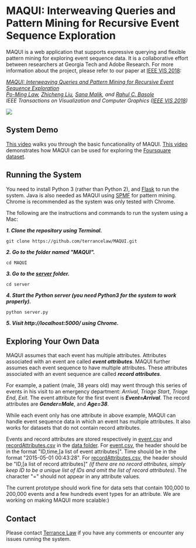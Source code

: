 # MAQUI: Interweaving Queries and Pattern Mining for Recursive Event Sequence Exploration

MAQUI is a web application that supports expressive querying and flexible pattern mining for exploring event sequence data. It is a collaborative effort between researchers at Georgia Tech and Adobe Research. For more information about the project, please refer to our paper at [IEEE VIS 2018](http://ieeevis.org/year/2018/welcome):

*[MAQUI: Interweaving Queries and Pattern Mining for Recursive Event Sequence Exploration](https://terrancelaw.github.io/publications/MAQUI_vast18.pdf)  
[Po-Ming Law](https://terrancelaw.github.io), [Zhicheng Liu](http://www.zcliu.org), [Sana Malik](http://www.sanamalik.com), and [Rahul C. Basole](http://entsci.gatech.edu/basole/)  
IEEE Transactions on Visualization and Computer Graphics ([IEEE VIS 2018](http://ieeevis.org/year/2018/welcome))*

<img src="https://s3.amazonaws.com/github-maqui/new.png"/>

## System Demo

[This video](https://youtu.be/17jqGbyWm2w) walks you through the basic funcationality of MAQUI. [This video](https://youtu.be/UhlBhDrejK0) demonstrates how MAQUI can be used for exploring the [Foursquare dataset](https://sites.google.com/site/yangdingqi/home/foursquare-dataset).

## Running the System

You need to install Python 3 (rather than Python 2), and [Flask](http://flask.pocoo.org) to run the system. Java is also needed as MAQUI using [SPMF](http://www.philippe-fournier-viger.com/spmf/index.php?link=license.php) for pattern mining. Chrome is recommended as the system was only tested with Chrome.

The following are the instructions and commands to run the system using a Mac:

***1. Clone the repository using Terminal.***

```
git clone https://github.com/terrancelaw/MAQUI.git
```

***2. Go to the folder named "MAQUI".***

```
cd MAQUI
```

***3. Go to the [server](https://github.com/terrancelaw/MAQUI/tree/master/server) folder.***

```
cd server
```

***4. Start the Python server (you need Python3 for the system to work properly).***

```
python server.py
```

***5. Visit http://localhost:5000/ using Chrome.***

## Exploring Your Own Data

MAQUI assumes that each event has multiple attributes. Attributes associated with an event are called ***event attributes***. MAQUI further assumes each event sequence to have multiple attributes. These attributes associated with an event sequence are called ***record attributes***.

For example, a patient (male, 38 years old) may went through this series of events in his visit to an emergency department: *Arrival*, *Triage Start*, *Triage End*, *Exit*. The event attribute for the first event is ***Event=Arrival***. The record attributes are ***Gender=Male***, and ***Age=38***. 

While each event only has one attribute in above example, MAQUI can handle event sequence data in which an event has multiple attributes. It also works for datasets that do not contain record attributes.

Events and record attributes are stored respectively in [event.csv](https://github.com/terrancelaw/MAQUI/blob/master/data/events.csv) and [recordAttributes.csv](https://github.com/terrancelaw/MAQUI/blob/master/data/recordAttributes.csv) in the [data folder](https://github.com/terrancelaw/MAQUI/tree/master/data). For [event.csv](https://github.com/terrancelaw/MAQUI/blob/master/data/events.csv), the header should be in the format "ID,time,[a list of event attributes]". Time should be in the format "2015-05-01 00:43:28". For [recordAttributes.csv](https://github.com/terrancelaw/MAQUI/blob/master/data/recordAttributes.csv), the header should be "ID,[a list of record attributes]" *(if there are no record attributes, simply keep ID to be a unique list of IDs and omit the list of record attributes)*. The character "=" should not appear in any attribute values.

The current prototype should work fine for data sets that contain 100,000 to 200,000 events and a few hundreds event types for an attribute. We are working on making MAQUI more scalable:)

## Contact

Please contact [Terrance Law](https://terrancelaw.github.io) if you have any comments or encounter any issues running the system.
